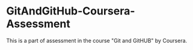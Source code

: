 # GitAndGitHub-Coursera-Assessment
This is a part of assessment in the course "Git and GitHUB" by Coursera.
